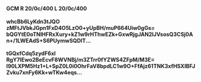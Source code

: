 #### GCM R 20/0c/400 L 20/0c/400
**whcBb6LyKdn3tJQO**<br/>**zMFtJVbkJGpn1FxD4O5LzO0+yUpBH/muP664Uiw0gGs=**<br/>**bQGYtE0oTNIHFRxXury+kZ1w9rHThwEZk+GxwRjgJAN2lJVsosQ3CSj0An+/1LWEAdS+S6PUymwSQDIT...**<br/><br/>
**tGQxfCdq5zydF6xI**<br/>**RgY7IEwo2BeEcvF8WVNBj/m3ZTrr0fYZWS4ZFpM/M3E=**<br/>**I90LXPM5Hz1+L+SpZ0L0i0OhrFaV8bpdLC1w9O+FfAjz61TNK3xfHSXIBFJZvku7xnFy6Kk+wTKw4eqs...**
